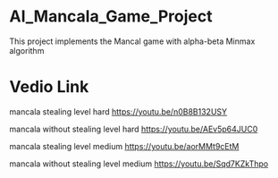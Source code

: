 # AI_Mancala_Game_Project
This project implements the Mancal game with alpha-beta Minmax algorithm

# Vedio Link

mancala stealing level hard
https://youtu.be/n0B8B132USY

mancala without stealing level hard
https://youtu.be/AEv5p64JUC0

mancala stealing level medium
https://youtu.be/aorMMt9cEtM

mancala without stealing level medium
https://youtu.be/Sqd7KZkThpo
